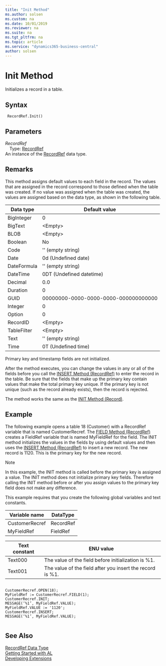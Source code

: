 ```yaml
---
title: "Init Method"
ms.author: solsen
ms.custom: na
ms.date: 10/01/2019
ms.reviewer: na
ms.suite: na
ms.tgt_pltfrm: na
ms.topic: article
ms.service: "dynamics365-business-central"
author: solsen
---
```

[//]: # (START>DO_NOT_EDIT)
[//]: # (IMPORTANT:Do not edit any of the content between here and the END>DO_NOT_EDIT.)
[//]: # (Any modifications should be made in the .xml files in the ModernDev repo.)
# Init Method
Initializes a record in a table.


## Syntax
```
 RecordRef.Init()
```

## Parameters
*RecordRef*  
&emsp;Type: [RecordRef](recordref-data-type.md)  
An instance of the [RecordRef](recordref-data-type.md) data type.  


[//]: # (IMPORTANT: END>DO_NOT_EDIT)

## Remarks  
 This method assigns default values to each field in the record. The values that are assigned in the record correspond to those defined when the table was created. If no value was assigned when the table was created, the values are assigned based on the data type, as shown in the following table.  
  
|Data type|Default value|  
|---------------|-------------------|  
|BigInteger|0|  
|BigText|\<Empty>|  
|BLOB|\<Empty>|  
|Boolean|No|  
|Code|'' \(empty string\)|  
|Date|0d \(Undefined date\)|  
|DateFormula|'' \(empty string\)|  
|DateTime|0DT \(Undefined datetime\)|  
|Decimal|0.0|  
|Duration|0|  
|GUID|00000000-0000-0000-0000-000000000000|  
|Integer|0|  
|Option|0|  
|RecordID|\<Empty>|  
|TableFilter|\<Empty>|  
|Text|'' \(empty string\)|  
|Time|0T \(Undefined time\)|  
  
 Primary key and timestamp fields are not initialized.  
  
 After the method executes, you can change the values in any or all of the fields before you call the [INSERT Method \(RecordRef\)](recordref-insert-method.md) to enter the record in the table. Be sure that the fields that make up the primary key contain values that make the total primary key unique. If the primary key is not unique \(such as the record already exists\), then the record is rejected.  
  
 The method works the same as the [INIT Method \(Record\)](../record/record-init-method.md).  
  
## Example  
 The following example opens a table 18 \(Customer\) with a RecordRef variable that is named CustomerRecref. The [FIELD Method \(RecordRef\)](recordref-field-method.md) creates a FieldRef variable that is named MyFieldRef for the field. The INIT method initializes the values in the fields by using default values and then uses the [INSERT Method \(RecordRef\)](recordref-insert-method.md) to insert a new record. The new record is 1120. This is the primary key for the new record.  
  
> [!NOTE]  
>  In this example, the INIT method is called before the primary key is assigned a value. The INIT method does not initialize primary key fields. Therefore calling the INIT method before or after you assign values to the primary key field does not make any difference.  
  
 This example requires that you create the following global variables and text constants.  
  
|Variable name|DataType|  
|-------------------|--------------|  
|CustomerRecref|RecordRef|  
|MyFieldRef|FieldRef|  
  
|Text constant|ENU value|  
|-------------------|---------------|  
|Text000|The value of the field before initialization is %1.|  
|Text001|The value of the field after you insert the record is %1.|  
  
```  
  
CustomerRecref.OPEN(18);  
MyFieldRef := CustomerRecref.FIELD(1);  
CustomerRecref.INIT;  
MESSAGE(‘%1’, MyFieldRef.VALUE);  
MyFieldRef.VALUE := '1120';  
CustomerRecref.INSERT;  
MESSAGE(‘%1’, MyFieldRef.VALUE);  
  
```  
  

## See Also
[RecordRef Data Type](recordref-data-type.md)  
[Getting Started with AL](../../devenv-get-started.md)  
[Developing Extensions](../../devenv-dev-overview.md)